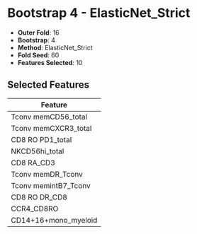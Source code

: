 # Bootstrap 4 - ElasticNet_Strict

- **Outer Fold**: 16
- **Bootstrap**: 4
- **Method**: ElasticNet_Strict
- **Fold Seed**: 60
- **Features Selected**: 10

## Selected Features

| Feature |
|---------|
| Tconv memCD56_total |
| Tconv memCXCR3_total |
| CD8 RO PD1_total |
| NKCD56hi_total |
| CD8 RA_CD3 |
| Tconv memDR_Tconv |
| Tconv memintB7_Tconv |
| CD8 RO DR_CD8 |
| CCR4_CD8RO |
| CD14+16+mono_myeloid |
